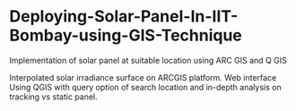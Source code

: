 # Deploying-Solar-Panel-In-IIT-Bombay-using-GIS-Technique
Implementation of solar panel at suitable location using ARC GIS and Q GIS 


Interpolated solar irradiance surface on ARCGIS platform. Web interface Using QGIS with query option of search
location and in-depth analysis on tracking vs static panel.
